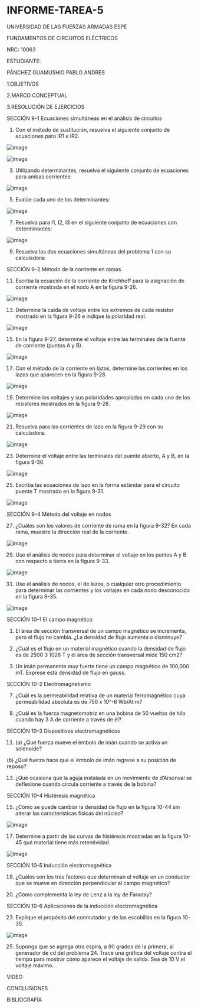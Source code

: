 # INFORME-TAREA-5

UNIVERSIDAD DE LAS FUERZAS ARMADAS ESPE

FUNDAMENTOS DE CIRCUITOS ELÉCTRICOS

NRC: 10063

ESTUDIANTE:

PÁNCHEZ GUAMUSHIG PABLO ANDRES


1.OBJETIVOS

2.MARCO CONCEPTUAL


3.RESOLUCIÓN DE EJERCICIOS

SECCIÓN 9–1 Ecuaciones simultáneas en el análisis de circuitos

1. Con el método de sustitución, resuelva el siguiente conjunto de ecuaciones para IR1 e IR2. 

![image](https://user-images.githubusercontent.com/116771507/210123862-d2a9a9a1-3ec7-47e7-98e1-9fef2184ba16.png)

![image](https://user-images.githubusercontent.com/116771507/210124723-3dfcc509-8ea9-4060-a9b3-b4a8445328ff.png)


3. Utilizando determinantes, resuelva el siguiente conjunto de ecuaciones para ambas corrientes:

![image](https://user-images.githubusercontent.com/116771507/210123870-bce48a65-eb34-413f-9880-cf52fa9c4b77.png)

5. Evalúe cada uno de los determinantes:

![image](https://user-images.githubusercontent.com/116771507/210123881-a6ab0a77-d951-4d0a-8e94-e9516a28cded.png)

7. Resuelva para I1, I2, I3 en el siguiente conjunto de ecuaciones con determinantes:

![image](https://user-images.githubusercontent.com/116771507/210123894-b693d736-3a6a-4da1-ab66-fc82abaff870.png)

9. Resuelva las dos ecuaciones simultáneas del problema 1 con su calculadora:

SECCIÓN 9–2 Método de la corriente en ramas

11. Escriba la ecuación de la corriente de Kirchhoff para la asignación de corriente mostrada en el nodo A en la figura 9-26.

![image](https://user-images.githubusercontent.com/116771507/210123906-9240ac88-eab8-4e99-9980-806fbe1c9bcd.png)

13. Determine la caída de voltaje entre los extremos de cada resistor mostrado en la figura 9-26 e indique la polaridad real.

![image](https://user-images.githubusercontent.com/116771507/210123914-64dd6644-5e51-4f80-b2e1-ca63ffa5fefc.png)

15. En la figura 9-27, determine el voltaje entre las terminales de la fuente de corriente (puntos A y B).

![image](https://user-images.githubusercontent.com/116771507/210123920-c609cef5-14a1-4881-9dec-882d66e9d391.png)

17. Con el método de la corriente en lazos, determine las corrientes en los lazos que aparecen en la figura 9-28

![image](https://user-images.githubusercontent.com/116771507/210123927-53593fee-0405-4f91-b154-265f3a6ef446.png)

19. Determine los voltajes y sus polaridades apropiadas en cada uno de los resistores mostrados en la figura 9-28.

![image](https://user-images.githubusercontent.com/116771507/210123936-881441fe-3bd1-4f86-9710-1857f386ea48.png)

21. Resuelva para las corrientes de lazo en la figura 9-29 con su calculadora. 

![image](https://user-images.githubusercontent.com/116771507/210123948-cf95b004-a645-4329-91b8-f37fc5200598.png)

23. Determine el voltaje entre las terminales del puente abierto, A y B, en la figura 9-30. 

![image](https://user-images.githubusercontent.com/116771507/210123957-9fa40755-d9ff-4b2c-83dc-02a344c1d2a0.png)

25. Escriba las ecuaciones de lazo en la forma estándar para el circuito puente T mostrado en la figura 9-31.

![image](https://user-images.githubusercontent.com/116771507/210123971-a973b1b0-30e0-4008-b3ac-d11532bc2269.png)

SECCIÓN 9–4 Método del voltaje en nodos

27. ¿Cuáles son los valores de corriente de rama en la figura 9-32? En cada rama, muestre la dirección real de la corriente. 

![image](https://user-images.githubusercontent.com/116771507/210123991-d59785f7-a40b-496a-a388-483133b4593f.png)

29. Use el análisis de nodos para determinar el voltaje en los puntos A y B con respecto a tierra en la figura 9-33.

![image](https://user-images.githubusercontent.com/116771507/210124003-4569c666-c1a7-4961-b773-ba5559f7bf0f.png)

31. Use el análisis de nodos, el de lazos, o cualquier otro procedimiento para determinar las corrientes y los voltajes en cada nodo desconocido en la figura 9-35.

![image](https://user-images.githubusercontent.com/116771507/210124017-bfe171f2-f763-45bb-921a-9e484e616921.png)

SECCIÓN 10–1 El campo magnético

1. El área de sección transversal de un campo magnético se incrementa, pero el flujo no cambia. ¿La densidad de flujo aumenta o disminuye?


3. ¿Cuál es el flujo en un material magnético cuando la densidad de flujo es de 2500 3 1026 T y el área de sección transversal mide 150 cm2?


5. Un imán permanente muy fuerte tiene un campo magnético de 100,000 mT. Exprese esta densidad de flujo en gauss. 


SECCIÓN 10–2 Electromagnetismo

7. ¿Cuál es la permeabilidad relativa de un material ferromagnético cuya permeabilidad absoluta es de 750 x 10^-6 Wb/At·m?


9. ¿Cuál es la fuerza magnetomotriz en una bobina de 50 vueltas de hilo cuando hay 3 A de corriente a través de él?


SECCIÓN 10–3 Dispositivos electromagnéticos

11. (a) ¿Qué fuerza mueve el émbolo de imán cuando se activa un solenoide?

(b) ¿Qué fuerza hace que el émbolo de imán regrese a su posición de reposo?


13. ¿Qué ocasiona que la aguja instalada en un movimiento de d’Arsonval se deflexione cuando circula corriente a través de la bobina?

SECCIÓN 10–4 Histéresis magnética

15. ¿Cómo se puede cambiar la densidad de flujo en la figura 10-44 sin alterar las características físicas del núcleo?

![image](https://user-images.githubusercontent.com/116771507/210124138-aab2c964-89bc-4edd-8b9c-a97a2d281346.png)

17. Determine a partir de las curvas de histéresis mostradas en la figura 10-45 qué material tiene más retentividad.

![image](https://user-images.githubusercontent.com/116771507/210124148-023fb3a3-a22e-403d-895b-a76d49ded204.png)

SECCIÓN 10–5 Inducción electromagnética

19. ¿Cuáles son los tres factores que determinan el voltaje en un conductor que se mueve en dirección perpendicular al campo magnético?

21. ¿Cómo complementa la ley de Lenz a la ley de Faraday?

SECCIÓN 10–6 Aplicaciones de la inducción electromagnética

23. Explique el propósito del conmutador y de las escobillas en la figura 10-35. 

![image](https://user-images.githubusercontent.com/116771507/210124180-682a37c1-5cf6-47c3-a1f3-70ff2815f10f.png)

25. Suponga que se agrega otra espira, a 90 grados de la primera, al generador de cd del problema 24. Trace una gráfica del voltaje contra el tiempo para mostrar cómo aparece el voltaje de salida. Sea de 10 V el voltaje máximo.


VIDEO

CONCLUSIONES

BIBLIOGRAFÍA









































